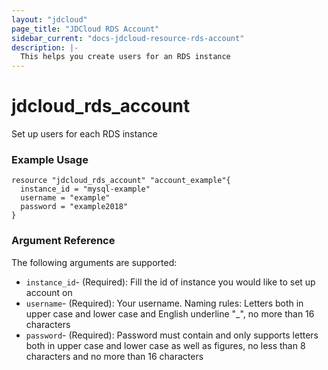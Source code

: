 ```yaml
---
layout: "jdcloud"
page_title: "JDCloud RDS Account"
sidebar_current: "docs-jdcloud-resource-rds-account"
description: |-
  This helps you create users for an RDS instance
---
```

# jdcloud\_rds\_account

Set up users for each RDS instance

### Example Usage

```hcl
resource "jdcloud_rds_account" "account_example"{
  instance_id = "mysql-example"
  username = "example"
  password = "example2018"
}
```

### Argument Reference

The following arguments are supported:

* `instance_id`- \(Required\):  Fill the id of instance you would like to set up account on
* `username`- \(Required\): Your username. Naming rules:  Letters both in upper case and lower case and English underline "\_", no more than 16 characters
* `password`- \(Required\):  Password must contain and only supports letters both in upper case and lower case as well as figures, no less than 8 characters and no more than 16 characters



